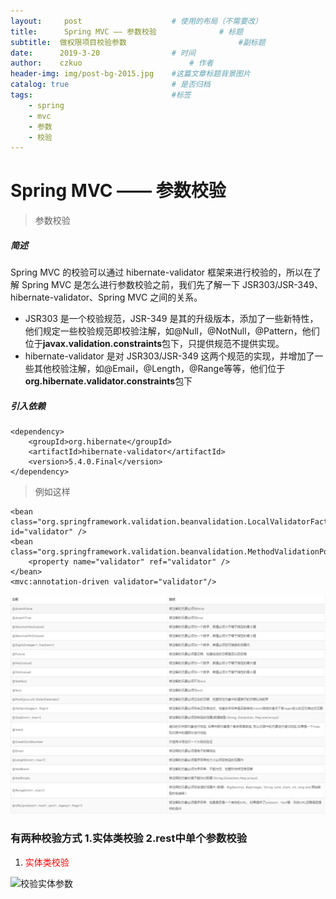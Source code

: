 ```yaml
---
layout:     post   				    # 使用的布局（不需要改）
title:      Spring MVC —— 参数校验 				# 标题 
subtitle:  做权限项目校验参数                         #副标题
date:      2019-3-20 				# 时间
author:    czkuo 						# 作者
header-img: img/post-bg-2015.jpg 	#这篇文章标题背景图片
catalog: true 						# 是否归档
tags:								#标签
    - spring
    - mvc
    - 参数
    - 校验
---
```


# Spring MVC —— 参数校验 

> 参数校验

##### 简述
Spring MVC 的校验可以通过 hibernate-validator 框架来进行校验的，所以在了解 Spring MVC 是怎么进行参数校验之前，我们先了解一下 JSR303/JSR-349、hibernate-validator、Spring MVC 之间的关系。

* JSR303 是一个校验规范，JSR-349 是其的升级版本，添加了一些新特性，他们规定一些校验规范即校验注解，如@Null，@NotNull，@Pattern，他们位于**javax.validation.constraints**包下，只提供规范不提供实现。
*  hibernate-validator 是对 JSR303/JSR-349 这两个规范的实现，并增加了一些其他校验注解，如@Email，@Length，@Range等等，他们位于**org.hibernate.validator.constraints**包下

##### 引入依赖
```
<dependency>
    <groupId>org.hibernate</groupId>
    <artifactId>hibernate-validator</artifactId>
    <version>5.4.0.Final</version>
</dependency>
```

> 例如这样

```
<bean class="org.springframework.validation.beanvalidation.LocalValidatorFactoryBean" id="validator" />
<bean class="org.springframework.validation.beanvalidation.MethodValidationPostProcessor">
    <property name="validator" ref="validator" />
</bean> 
<mvc:annotation-driven validator="validator"/>
```

![**校验规则注解**](https://github.com/czkuo/czkuo.github.io/blob/master/postimages/clipboard.png)

###    有两种校验方式 1.实体类校验 2.rest中单个参数校验 

1. <font color="red">实体类校验</font>               


![**校验实体参数**](E:\gitblog\czkuo.github.io\postimages\20190304021.png)
